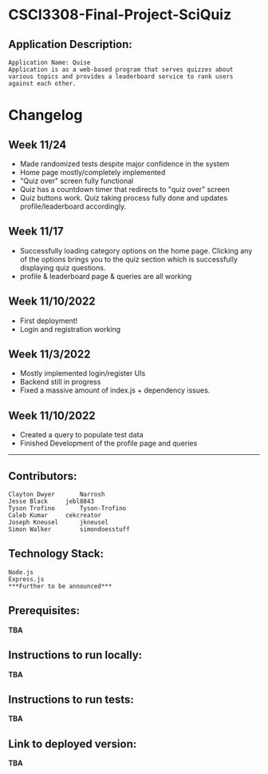 # CSCI3308-Final-Project-SciQuiz
## Application Description:
	Application Name: Quise
	Application is as a web-based program that serves quizzes about various topics and provides a leaderboard service to rank users against each other.

# Changelog

## Week 11/24

- Made randomized tests despite major confidence in the system
- Home page mostly/completely implemented
- "Quiz over" screen fully functional
- Quiz has a countdown timer that redirects to "quiz over" screen
- Quiz buttons work. Quiz taking process fully done and updates profile/leaderboard accordingly.

## Week 11/17

- Successfully loading category options on the home page. Clicking any of the options brings you to the quiz section which is successfully displaying quiz questions.
- profile & leaderboard page & queries are all working

## Week 11/10/2022

- First deployment!
- Login and registration working

## Week 11/3/2022

- Mostly implemented login/register UIs
- Backend still in progress
- Fixed a massive amount of index.js + dependency issues.

## Week 11/10/2022
- Created a query to populate test data
- Finished Development of the profile page and queries

---

## Contributors:       
	Clayton Dwyer		Narrosh
	Jesse Black		jebl8843
	Tyson Trofino		Tyson-Trofino
	Caleb Kumar		cekcreator
	Joseph Kneusel		jkneusel
	Simon Walker		simondoesstuff

## Technology Stack:
	Node.js
	Express.js
	***Further to be announced***
	
## Prerequisites:
**TBA**
## Instructions to run locally:
**TBA**
## Instructions to run tests:
**TBA**
## Link to deployed version:
**TBA**
